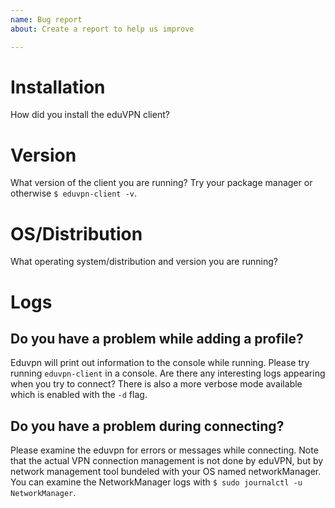 ```yaml
---
name: Bug report
about: Create a report to help us improve

---
```


# Installation

How did you install the eduVPN client?

# Version

What version of the client you are running? Try your package manager or otherwise `$ eduvpn-client -v`.

# OS/Distribution

What operating system/distribution and version you are running?

# Logs

## Do you have a problem while adding a profile?

Eduvpn will print out information to the console while running. Please try running `eduvpn-client` in a console.  Are there any interesting logs appearing when you try to connect? There is also a more verbose mode available which is enabled with the `-d` flag.

## Do you have a problem during connecting?

Please examine the eduvpn for errors or messages while connecting. Note that the actual VPN connection management is not done by eduVPN, but by network management tool bundeled with your OS named networkManager. You can examine the NetworkManager logs with `$ sudo journalctl -u NetworkManager`.

